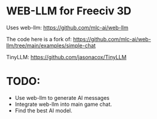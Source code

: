 WEB-LLM for Freeciv 3D
======================

Uses web-llm:
https://github.com/mlc-ai/web-llm

The code here is a fork of:
https://github.com/mlc-ai/web-llm/tree/main/examples/simple-chat

TinyLLM:
https://github.com/jasonacox/TinyLLM


TODO:
======
* Use web-llm to generate AI messages
* Integrate web-llm into main game chat.
* Find the best AI model.